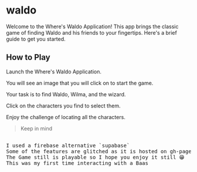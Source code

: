 # waldo

Welcome to the Where's Waldo Application! This app brings the classic game of finding Waldo and his friends to your fingertips. Here's a brief guide to get you started.

## How to Play

Launch the Where's Waldo Application.

You will see an image that you will click on to start the game.

Your task is to find Waldo, Wilma, and the wizard.

Click on the characters you find to select them.

Enjoy the challenge of locating all the characters.

> Keep in mind

<pre> 
I used a firebase alternative `supabase`
Some of the features are glitched as it is hosted on gh-pages
The Game still is playable so I hope you enjoy it still 😁
This was my first time interacting with a Baas
</pre>
